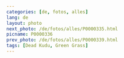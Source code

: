 ```yaml
---
categories: [de, fotos, alles]
lang: de
layout: photo
next_photo: /de/fotos/alles/P0000335.html
picname: P0000336
prev_photo: /de/fotos/alles/P0000339.html
tags: [Dead Kudu, Green Grass]
---
```

